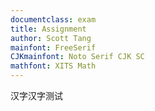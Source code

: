 ```yaml
---
documentclass: exam
title: Assignment
author: Scott Tang
mainfont: FreeSerif
CJKmainfont: Noto Serif CJK SC
mathfont: XITS Math
---
```

汉字汉字测试